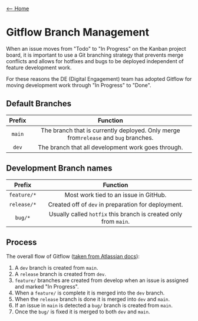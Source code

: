[<-- Home](/readme.md)

# Gitflow Branch Management

When an issue moves from "Todo" to "In Progress" on the Kanban project board, it is important to use
a Git branching strategy that prevents merge conflicts and allows for hotfixes and bugs to be
deployed independent of feature development work.

For these reasons the DE (Digital Engagement) team has adopted Gitflow for moving development work
through "In Progress" to "Done".

## Default Branches

| Prefix | Function | 
| :----: | :---: |
| `main` | The branch that is currently deployed. Only merge from`release` and `bug` branches. |
| `dev` | The branch that all development work goes through. |

## Development Branch names

| Prefix | Function | 
| :----: | :---: |
| `feature/*` | Most work tied to an issue in GitHub. |
| `release/*` | Created off of `dev` in preparation for deployment. |
| `bug/*` | Usually called `hotfix` this branch is created only from `main`. |

## Process

The overall flow of
Gitflow ([taken from Atlassian docs](https://www.atlassian.com/git/tutorials/comparing-workflows/gitflow-workflow)):

1. A `dev` branch is created from `main`.
1. A `release` branch is created from `dev`.
1. `feature/` branches are created from develop when an issue is assigned and marked
   "In Progress".
1. When a `feature/` is complete it is merged into the `dev` branch.
1. When the `release` branch is done it is merged into `dev` and `main`.
1. If an issue in `main` is detected a `bug/` branch is created from `main`.
1. Once the `bug/` is fixed it is merged to both `dev` and `main`.
